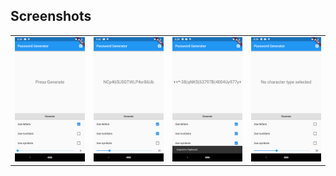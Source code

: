 
## Screenshots
<div style="text-align: center">
  <table>
    <tr>
      <td style="text-align: center">
        <img src="https://raw.githubusercontent.com/jdudarewicz/Flutter-Password-Generator/master/screenshots/First_Boot.png" width="200" />
      </td>
      <td style="text-align: center">
        <img src="https://raw.githubusercontent.com/jdudarewicz/Flutter-Password-Generator/master/screenshots/Generated_Passphrase.png" width="200" />
      </td>
      <td style="text-align: center">
        <img src="https://raw.githubusercontent.com/jdudarewicz/Flutter-Password-Generator/master/screenshots/Copying.png" width="200" />
      </td>
      <td style="text-align: center">
        <img src="https://raw.githubusercontent.com/jdudarewicz/Flutter-Password-Generator/master/screenshots/No_Character_Selected.png" width="200" />
      </td>
    </tr>
  </table>
 </div>
